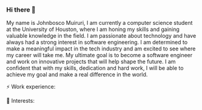 ### Hi there 👋
My name is Johnbosco Muiruri, I am currently a computer science student at the University of Houston, where I am honing my skills and gaining valuable knowledge in the field. I am passionate about technology and have always had a strong interest in software engineering. I am determined to make a meaningful impact in the tech industry and am excited to see where my career will take me. My ultimate goal is to become a software engineer and work on innovative projects that will help shape the future. I am confident that with my skills, dedication and hard work, I will be able to achieve my goal and make a real difference in the world.

⚡ Work experience:

🌱 Interests:
<!--
**JohnBossco/JohnBossco** is a ✨ _special_ ✨ repository because its `README.md` (this file) appears on your GitHub profile.

Here are some ideas to get you started:

- 🔭 I’m currently working on ...
- 🌱 I’m currently learning ...
- 👯 I’m looking to collaborate on ...
- 🤔 I’m looking for help with ...
- 💬 Ask me about ...
- 📫 How to reach me: ...
- 😄 Pronouns: ...
- ⚡ Fun fact: ...
-->
